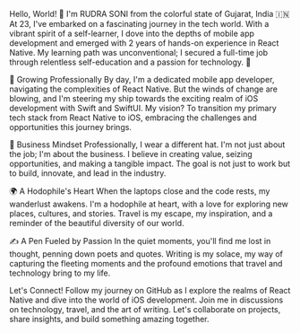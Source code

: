 Hello, World! 👋 I'm RUDRA SONI from the colorful state of Gujarat, India 🇮🇳
At 23, I've embarked on a fascinating journey in the tech world. With a vibrant spirit of a self-learner, I dove into the depths of mobile app development and emerged with 2 years of hands-on experience in React Native. My learning path was unconventional; I secured a full-time job through relentless self-education and a passion for technology. 🚀

🌱 Growing Professionally
By day, I'm a dedicated mobile app developer, navigating the complexities of React Native. But the winds of change are blowing, and I'm steering my ship towards the exciting realm of iOS development with Swift and SwiftUI. My vision? To transition my primary tech stack from React Native to iOS, embracing the challenges and opportunities this journey brings.

💼 Business Mindset
Professionally, I wear a different hat. I'm not just about the job; I'm about the business. I believe in creating value, seizing opportunities, and making a tangible impact. The goal is not just to work but to build, innovate, and lead in the industry.

🌍 A Hodophile's Heart
When the laptops close and the code rests, my wanderlust awakens. I'm a hodophile at heart, with a love for exploring new places, cultures, and stories. Travel is my escape, my inspiration, and a reminder of the beautiful diversity of our world.

✍️ A Pen Fueled by Passion
In the quiet moments, you'll find me lost in thought, penning down poets and quotes. Writing is my solace, my way of capturing the fleeting moments and the profound emotions that travel and technology bring to my life.

Let's Connect!
Follow my journey on GitHub as I explore the realms of React Native and dive into the world of iOS development.
Join me in discussions on technology, travel, and the art of writing.
Let's collaborate on projects, share insights, and build something amazing together.


<!---
sonirudra/sonirudra is a ✨ special ✨ repository because its `README.md` (this file) appears on your GitHub profile.
You can click the Preview link to take a look at your changes.
--->
